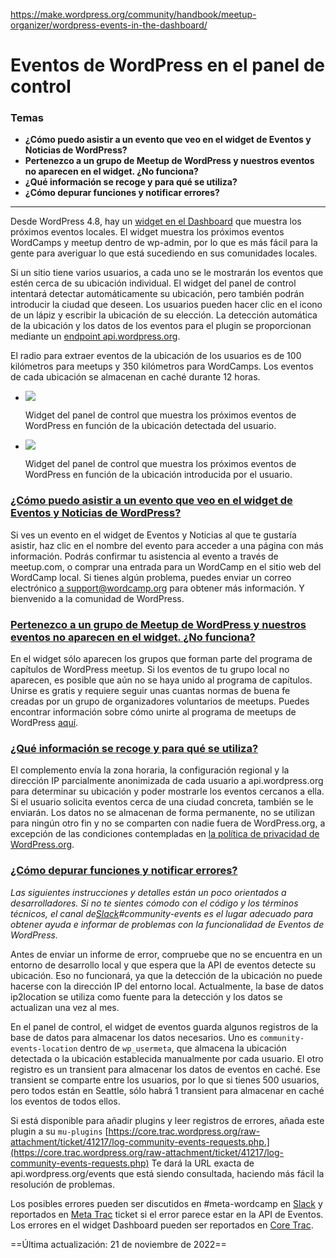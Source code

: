 https://make.wordpress.org/community/handbook/meetup-organizer/wordpress-events-in-the-dashboard/

# Eventos de WordPress en el panel de control

### Temas
- **¿Cómo puedo asistir a un evento que veo en el widget de Eventos y Noticias de WordPress?**
- **Pertenezco a un grupo de Meetup de WordPress y nuestros eventos no aparecen en el widget. ¿No funciona?**
- **¿Qué información se recoge y para qué se utiliza?**
- **¿Cómo depurar funciones y notificar errores?**

---

Desde WordPress 4.8, hay un [widget en el Dashboard](https://make.wordpress.org/community/2017/06/07/wordpress-4-8-adds-events-to-the-dashboard-news-widget/) que muestra los próximos eventos locales. El widget muestra los próximos eventos WordCamps y meetup dentro de wp-admin, por lo que es más fácil para la gente para averiguar lo que está sucediendo en sus comunidades locales.  

Si un sitio tiene varios usuarios, a cada uno se le mostrarán los eventos que estén cerca de su ubicación individual. El widget del panel de control intentará detectar automáticamente su ubicación, pero también podrán introducir la ciudad que deseen. Los usuarios pueden hacer clic en el icono de un lápiz y escribir la ubicación de su elección. La detección automática de la ubicación y los datos de los eventos para el plugin se proporcionan mediante un [endpoint api.wordpress.org](https://codex.wordpress.org/WordPress.org_API#Events).  

El radio para extraer eventos de la ubicación de los usuarios es de 100 kilómetros para meetups y 350 kilómetros para WordCamps. Los eventos de cada ubicación se almacenan en caché durante 12 horas.

- ![](https://make.wordpress.org/community/files/2018/08/PixelSnap-2018-07-30-at-22.24.03.png)
    
    Widget del panel de control que muestra los próximos eventos de WordPress en función de la ubicación detectada del usuario.
    
- ![](https://make.wordpress.org/community/files/2018/08/PixelSnap-2018-07-30-at-22.27.01.png)
    
    Widget del panel de control que muestra los próximos eventos de WordPress en función de la ubicación introducida por el usuario.
    

### [¿Cómo puedo asistir a un evento que veo en el widget de Eventos y Noticias de WordPress?](https://make.wordpress.org/community/handbook/meetup-organizer/wordpress-events-in-the-dashboard/#how-can-i-attend-an-event-that-i-see-in-the-wordpress-events-and-news-widget)

Si ves un evento en el widget de Eventos y Noticias al que te gustaría asistir, haz clic en el nombre del evento para acceder a una página con más información. Podrás confirmar tu asistencia al evento a través de meetup.com, o comprar una entrada para un WordCamp en el sitio web del WordCamp local. Si tienes algún problema, puedes enviar un correo electrónico [a support@wordcamp.org](mailto:support@wordcamp.org) para obtener más información. Y bienvenido a la comunidad de WordPress.

### [Pertenezco a un grupo de Meetup de WordPress y nuestros eventos no aparecen en el widget. ¿No funciona?](https://make.wordpress.org/community/handbook/meetup-organizer/wordpress-events-in-the-dashboard/#i-belong-to-a-wordpress-meetup-group-and-our-events-dont-show-up-on-the-widget-is-it-broken)

En el widget sólo aparecen los grupos que forman parte del programa de capítulos de WordPress meetup. Si los eventos de tu grupo local no aparecen, es posible que aún no se haya unido al programa de capítulos. Unirse es gratis y requiere seguir unas cuantas normas de buena fe creadas por un grupo de organizadores voluntarios de meetups. Puedes encontrar información sobre cómo unirte al programa de meetups de WordPress [aquí](https://make.wordpress.org/community/meetups/).

### [¿Qué información se recoge y para qué se utiliza?](https://make.wordpress.org/community/handbook/meetup-organizer/wordpress-events-in-the-dashboard/#what-information-is-collected-and-what-is-it-used-for)

El complemento envía la zona horaria, la configuración regional y la dirección IP parcialmente anonimizada de cada usuario a api.wordpress.org para determinar su ubicación y poder mostrarle los eventos cercanos a ella. Si el usuario solicita eventos cerca de una ciudad concreta, también se le enviarán. Los datos no se almacenan de forma permanente, no se utilizan para ningún otro fin y no se comparten con nadie fuera de WordPress.org, a excepción de las condiciones contempladas en [la política de privacidad de WordPress.org](https://wordpress.org/about/privacy/).

### [¿Cómo depurar funciones y notificar errores?](https://make.wordpress.org/community/handbook/meetup-organizer/wordpress-events-in-the-dashboard/#how-to-debug-functionality-and-report-a-bug)

_Las siguientes instrucciones y detalles están un poco orientados a desarrolladores. Si no te sientes cómodo con el código y los términos técnicos, el_ _canal de_[_Slack_](https://make.wordpress.org/chat/)_#community-events_ _es el lugar adecuado para obtener ayuda e informar de problemas con la funcionalidad de Eventos de WordPress._  

Antes de enviar un informe de error, compruebe que no se encuentra en un entorno de desarrollo local y que espera que la API de eventos detecte su ubicación. Eso no funcionará, ya que la detección de la ubicación no puede hacerse con la dirección IP del entorno local. Actualmente, la base de datos ip2location se utiliza como fuente para la detección y los datos se actualizan una vez al mes.  

En el panel de control, el widget de eventos guarda algunos registros de la base de datos para almacenar los datos necesarios. Uno es `community-events-location` dentro de `wp_usermeta`, que almacena la ubicación detectada o la ubicación establecida manualmente por cada usuario. El otro registro es un transient para almacenar los datos de eventos en caché. Ese transient se comparte entre los usuarios, por lo que si tienes 500 usuarios, pero todos están en Seattle, sólo habrá 1 transient para almacenar en caché los eventos de todos ellos.  

Si está disponible para añadir plugins y leer registros de errores, añada este plugin a su `mu-plugins` [https://core.trac.wordpress.org/raw-attachment/ticket/41217/log-community-events-requests.php.](https://core.trac.wordpress.org/raw-attachment/ticket/41217/log-community-events-requests.php) Te dará la URL exacta de api.wordpress.org/events que está siendo consultada, haciendo más fácil la resolución de problemas.

Los posibles errores pueden ser discutidos en #meta-wordcamp en [Slack](https://make.wordpress.org/chat/) y reportados en [Meta Trac](https://meta.trac.wordpress.org/) ticket si el error parece estar en la API de Eventos. Los errores en el widget Dashboard pueden ser reportados en [Core Trac](https://core.trac.wordpress.org/).

==Última actualización: 21 de noviembre de 2022==